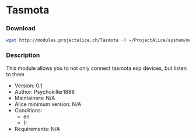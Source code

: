 # Tasmota

### Download
```bash
wget http://modules.projectalice.ch/Tasmota -O ~/ProjectAlice/system/moduleInstallTickets/Tasmota.install
```

### Description
This module allows you to not only connect tasmota esp devices, but listen to them

- Version: 0.1
- Author: Psychokiller1888
- Maintainers: N/A
- Alice minimum version: N/A
- Conditions:
  - en
  - fr
- Requirements: N/A
